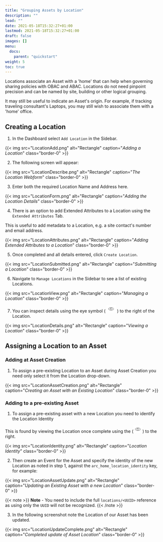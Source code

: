 ```yaml
---
title: "Grouping Assets by Location"
description: ""
lead: ""
date: 2021-05-18T15:32:27+01:00
lastmod: 2021-05-18T15:32:27+01:00
draft: false
images: []
menu:
  docs:
    parent: "quickstart"
weight: 5
toc: true
---
```


Locations associate an Asset with a 'home' that can help when governing sharing policies with OBAC and ABAC. Locations do not need pinpoint precision and can be named by site, building or other logical grouping.

It may still be useful to indicate an Asset's origin. For example, if tracking traveling consultant's Laptops, you may still wish to associate them with a 'home' office.


## Creating a Location

1. In the Dashboard select `Add Location` in the Sidebar.

{{< img src="LocationAdd.png" alt="Rectangle" caption="<em>Adding a Location</em>" class="border-0" >}}

2. The following screen will appear:

{{< img src="LocationDescribe.png" alt="Rectangle" caption="<em>The Location Webform</em>" class="border-0" >}}

3. Enter both the required Location Name and Address here.

{{< img src="LocationForm.png" alt="Rectangle" caption="<em>Adding the Location Details</em>" class="border-0" >}}

4. There is an option to add Extended Attributes to a Location using the `Extended Attributes` Tab. 

This is useful to add metadata to a Location, e.g. a site contact's number and email address.

{{< img src="LocationAttributes.png" alt="Rectangle" caption="<em>Adding Extended Attributes to a Location</em>" class="border-0" >}}

5. Once completed and all details entered, click `Create Location`.

{{< img src="LocationSubmitted.png" alt="Rectangle" caption="<em>Submitting a Location</em>" class="border-0" >}}

6. Navigate to `Manage Locations` in the Sidebar to see a list of existing Locations.

{{< img src="LocationView.png" alt="Rectangle" caption="<em>Managing a Location</em>" class="border-0" >}}

7. You can inspect details using the eye symbol ( ![](EyeSymbol.png) ) to the right of the Location.

{{< img src="LocationDetails.png" alt="Rectangle" caption="<em>Viewing a Location</em>" class="border-0" >}}

## Assigning a Location to an Asset

### Adding at Asset Creation

1. To assign a pre-existing Location to an Asset during Asset Creation you need only select it from the Location drop-down.

{{< img src="LocationAssetCreation.png" alt="Rectangle" caption="<em>Creating an Asset with an Existing Location</em>" class="border-0" >}}

### Adding to a pre-existing Asset

1. To assign a pre-existing asset with a new Location you need to identify the Location Identity

This is found by viewing the Location once complete using the (![](EyeSymbol.png)) to the right.

{{< img src="LocationIdentity.png" alt="Rectangle" caption="<em>Location Identity</em>" class="border-0" >}}

2. Then create an Event for the Asset and specify the identity of the new Location as noted in step 1, against the `arc_home_location_identity` key, for example:

{{< img src="LocationAssetUpdate.png" alt="Rectangle" caption="<em>Updating an Existing Asset with a new Location</em>" class="border-0" >}}

{{< note >}}
**Note** - You need to include the full `locations/<UUID>` reference as using only the `UUID` will not be recognized.
{{< /note >}}

3. In the following screenshot note the Location of our Asset has been updated.

{{< img src="LocationUpdateComplete.png" alt="Rectangle" caption="<em>Completed update of Asset Location</em>" class="border-0" >}}

